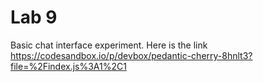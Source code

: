 # Lab 9

Basic chat interface experiment.
Here is the link <https://codesandbox.io/p/devbox/pedantic-cherry-8hnlt3?file=%2Findex.js%3A1%2C1>

